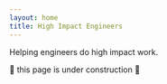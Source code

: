 ```yaml
---
layout: home
title: High Impact Engineers
---
```


Helping engineers do high impact work.

🚧 this page is under construction 🚧
